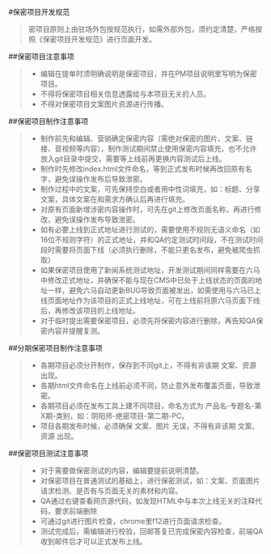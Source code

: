 #保密项目开发规范  
>  密项目原则上由驻场外包按规范执行，如需外部外包，须约定清楚，严格按照《保密项目开发规范》进行页面开发。  

##保密项目注意事项  
>*  编辑在提单时须明确说明是保密项目，并在PM项目说明里写明为保密项目。
>*  不得将保密项目相关信息透露给与本项目无关的人员。
>*  不得对保密项目文案图片资源进行传播。

##保密项目制作注意事项  
>*  制作前先和编辑、营销确定保密内容（需绝对保密的图片、文案、链接、音视频等内容），制作测试期间禁止使用保密内容填充，也不允许放入git目录中提交，需要等上线前再更换内容测试后上线。
>*  制作时先修改index.html文件命名，等到正式发布时候再改回原有名字，避免误操作发布后导致泄密。
>*  制作过程中的文案，可先保持空白或者用中性词填充，如：标题、分享文案，具体文案在和需求方确认后再进行填充。
>*  对原有页面新增涉密内容操作时，可先在git上修改页面名称，再进行修改，避免误操作发布导致泄密。
>*  如有必要上线到正式地址进行测试的，需要使用不规则无语义命名（如16位不规则字符）的正式地址，并和QA约定测试时间段，不在测试时间段时需要将页面下线（必须执行删除，不能只更名发布，避免被爬虫抓取）
>*  如果保密项目使用了新闻系统测试地址，开发测试期间同样需要在六马中修改正式地址，并确保不能与现在CMS中已处于上线状态的页面的地址一样，避免六马自动更新BUG导致页面被发出，如需使用与六马已上线页面地址作为该项目的正式上线地址，可在上线前将原六马页面下线后，再修改该项目的上线地址。
>*  对于临时提出需要保密项目，必须先将保密内容进行删除，再告知QA保密内容并提醒复测。

##分期保密项目制作注意事项  
>*  各期项目必须分开制作，保存到不同git上，不得有非该期 文案、资源 出现。
>*  各期html文件命名在上线前必须不同，防止意外发布覆盖页面，导致泄密。
>*  各期项目必须在发布工具上建不同项目，命名方式为 产品名-专题名-第X期-类别，如：阴阳师-绝密项目-第二期-PC。
>*  项目各期发布时候，必须确保 文案、图片 无误，不得有非该期 文案、资源 出现。

##保密项目测试注意事项
>*  对于需要做保密测试的内容，编辑要提前说明清楚。
>*  对保密项目在普通测试的基础上，进行保密测试，如：文案、页面图片请求检测、是否有与页面无关的素材和内容。
>*  QA通过右键查看网页源代码，如发现HTML中与本次上线无关的注释代码，要求前端删除
>*  可通过git进行图片检查，chrome里f12进行页面请求检查。
>*  测试完成后，需编辑进行校验，回邮答复已完成保密内容检查，前端QA收到邮件后才可以正式发布上线。